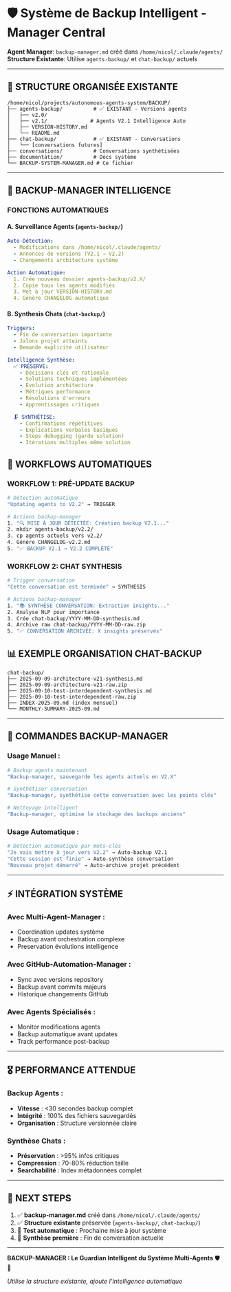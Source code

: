 # 🛡️ Système de Backup Intelligent - Manager Central

**Agent Manager**: `backup-manager.md` créé dans `/home/nicol/.claude/agents/`
**Structure Existante**: Utilise `agents-backup/` et `chat-backup/` actuels

---

## 📁 **STRUCTURE ORGANISÉE EXISTANTE**

```
/home/nicol/projects/autonomous-agents-system/BACKUP/
├── agents-backup/          # ✅ EXISTANT - Versions agents
│   ├── v2.0/
│   ├── v2.1/              # Agents V2.1 Intelligence Auto
│   ├── VERSION-HISTORY.md
│   └── README.md
├── chat-backup/            # ✅ EXISTANT - Conversations
│   └── [conversations futures]
├── conversations/          # Conversations synthétisées
├── documentation/          # Docs système
└── BACKUP-SYSTEM-MANAGER.md # Ce fichier
```

---

## 🤖 **BACKUP-MANAGER INTELLIGENCE**

### **FONCTIONS AUTOMATIQUES**

#### **A. Surveillance Agents** (`agents-backup/`)
```yaml
Auto-Détection:
  - Modifications dans /home/nicol/.claude/agents/
  - Annonces de versions (V2.1 → V2.2)
  - Changements architecture système

Action Automatique:
  1. Crée nouveau dossier agents-backup/v2.X/
  2. Copie tous les agents modifiés
  3. Met à jour VERSION-HISTORY.md
  4. Génère CHANGELOG automatique
```

#### **B. Synthesis Chats** (`chat-backup/`)
```yaml
Triggers:
  - Fin de conversation importante
  - Jalons projet atteints
  - Demande explicite utilisateur

Intelligence Synthèse:
  ✅ PRÉSERVE:
    - Décisions clés et rationale
    - Solutions techniques implémentées
    - Évolution architecture
    - Métriques performance
    - Résolutions d'erreurs
    - Apprentissages critiques

  🗜️ SYNTHÉTISE:
    - Confirmations répétitives
    - Explications verbales basiques
    - Steps debugging (garde solution)
    - Itérations multiples même solution
```

## 🔄 **WORKFLOWS AUTOMATIQUES**

### **WORKFLOW 1: PRÉ-UPDATE BACKUP**
```bash
# Détection automatique
"Updating agents to V2.2" → TRIGGER

# Actions backup-manager
1. "🔍 MISE À JOUR DÉTECTÉE: Création backup V2.1..."
2. mkdir agents-backup/v2.2/
3. cp agents actuels vers v2.2/
4. Génère CHANGELOG-v2.2.md
5. "✅ BACKUP V2.1 → V2.2 COMPLÉTÉ"
```

### **WORKFLOW 2: CHAT SYNTHESIS**
```bash
# Trigger conversation
"Cette conversation est terminée" → SYNTHESIS

# Actions backup-manager  
1. "📚 SYNTHÈSE CONVERSATION: Extraction insights..."
2. Analyse NLP pour importance
3. Crée chat-backup/YYYY-MM-DD-synthesis.md
4. Archive raw chat-backup/YYYY-MM-DD-raw.zip
5. "✅ CONVERSATION ARCHIVÉE: X insights préservés"
```

## 📊 **EXEMPLE ORGANISATION CHAT-BACKUP**

```
chat-backup/
├── 2025-09-09-architecture-v21-synthesis.md
├── 2025-09-09-architecture-v21-raw.zip  
├── 2025-09-10-test-interdependent-synthesis.md
├── 2025-09-10-test-interdependent-raw.zip
├── INDEX-2025-09.md (index mensuel)
└── MONTHLY-SUMMARY-2025-09.md
```

---

## 🎯 **COMMANDES BACKUP-MANAGER**

### **Usage Manuel :**
```bash
# Backup agents maintenant
"Backup-manager, sauvegarde les agents actuels en V2.X"

# Synthétiser conversation
"Backup-manager, synthétise cette conversation avec les points clés"

# Nettoyage intelligent  
"Backup-manager, optimise le stockage des backups anciens"
```

### **Usage Automatique :**
```bash
# Détection automatique par mots-clés
"Je vais mettre à jour vers V2.2" → Auto-backup V2.1
"Cette session est finie" → Auto-synthèse conversation
"Nouveau projet démarré" → Auto-archive projet précédent
```

---

## ⚡ **INTÉGRATION SYSTÈME**

### **Avec Multi-Agent-Manager :**
- Coordination updates système
- Backup avant orchestration complexe
- Preservation évolutions intelligence

### **Avec GitHub-Automation-Manager :**
- Sync avec versions repository  
- Backup avant commits majeurs
- Historique changements GitHub

### **Avec Agents Spécialisés :**
- Monitor modifications agents
- Backup automatique avant updates
- Track performance post-backup

---

## 🎖️ **PERFORMANCE ATTENDUE**

### **Backup Agents :**
- **Vitesse** : <30 secondes backup complet
- **Intégrité** : 100% des fichiers sauvegardés
- **Organisation** : Structure versionnée claire

### **Synthèse Chats :**
- **Préservation** : >95% infos critiques
- **Compression** : 70-80% réduction taille
- **Searchabilité** : Index métadonnées complet

---

## 🚀 **NEXT STEPS**

1. ✅ **backup-manager.md** créé dans `/home/nicol/.claude/agents/`
2. ✅ **Structure existante** préservée (`agents-backup/`, `chat-backup/`)
3. 🔄 **Test automatique** : Prochaine mise à jour système
4. 🔄 **Synthèse première** : Fin de conversation actuelle

---

**BACKUP-MANAGER : Le Guardian Intelligent du Système Multi-Agents** 🛡️🤖

*Utilise la structure existante, ajoute l'intelligence automatique*